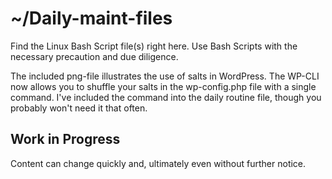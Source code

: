 # ~/Daily-maint-files

Find the Linux Bash Script file(s) right here. 
Use Bash Scripts with the necessary precaution and due diligence.

The included png-file illustrates the use of salts in WordPress. The WP-CLI now allows you to shuffle your salts in the wp-config.php file with a single command.
I've included the command into the daily routine file, though you probably won't need it that often.

## Work in Progress
Content can change quickly and, ultimately even without further notice.



